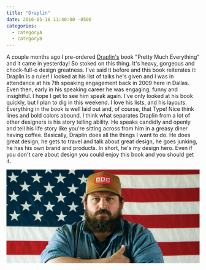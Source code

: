 ```yaml
---
title: "Draplin"
date: 2016-05-18 11:40:00 -0500
categories:
  - categoryA
  - categoryB
---
```


A couple months ago I pre-ordered [Draplin's][draplin_dotcom] book "Pretty Much Everything" and it came in yesterday! So stoked on this thing. It's heavy, gorgeous and chock-full-o design greatness. I've said it before and this book reiterates it: Draplin is a ruler! I looked at his list of talks he's given and I was in attendance at his 7th speaking engagement back in 2009 here in Dallas. Even then, early in his speaking career he was engaging, funny and insightful. I hope I get to see him speak again. I've only looked at his book quickly, but I plan to dig in this weekend. I love his lists, and his layouts. Everything in the book is well laid out and, of course, that Type! Nice think lines and bold colors abound. I think what separates Draplin from a lot of other designers is his story telling ability. He speaks candidly and openly and tell his life story like you're sitting across from him in a greasy diner having coffee. Basically, Draplin does all the things I want to do. He does great design, he gets to travel and talk about great design, he goes junking, he has his own brand and products. In short, he's my design hero. Even if you don't care about design you could enjoy this book and you should get it.  

![Large Man](/assets/images/posts/2016/05/draplin.png)

[draplin_dotcom]: http://www.draplin.com/
